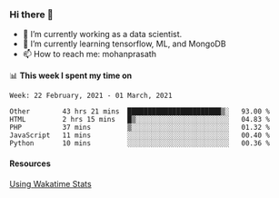 ### Hi there 👋

- 🔭 I’m currently working as a data scientist.
- 🌱 I’m currently learning tensorflow, ML, and MongoDB
- 📫 How to reach me: mohanprasath

📊 **This week I spent my time on**
<!--START_SECTION:waka-->
```text
Week: 22 February, 2021 - 01 March, 2021

Other        43 hrs 21 mins  ███████████████████████▒░   93.00 % 
HTML         2 hrs 15 mins   █▒░░░░░░░░░░░░░░░░░░░░░░░   04.83 % 
PHP          37 mins         ▒░░░░░░░░░░░░░░░░░░░░░░░░   01.32 % 
JavaScript   11 mins         ░░░░░░░░░░░░░░░░░░░░░░░░░   00.40 % 
Python       10 mins         ░░░░░░░░░░░░░░░░░░░░░░░░░   00.36 % 
```
<!--END_SECTION:waka-->

#### Resources
[Using Wakatime Stats](https://github.com/marketplace/actions/waka-readme)
